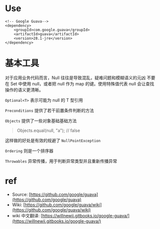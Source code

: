 # Use

```
<!-- Google Guava-->
<dependency>
    <groupId>com.google.guava</groupId>
    <artifactId>guava</artifactId>
    <version>28.1-jre</version>
</dependency>
```

# 基本工具

对于应用业务代码而言，Null 往往是导致混乱，疑难问题和模糊语义的元凶
不要在 Set 中使用 null，或者把 null 作为 map 的键。使用特殊值代表 null 会让查找操作的语义更清晰。

`Optional<T>` 表示可能为 null 的 T 型引用

`Preconditions` 提供了若干前置条件判断的方法

`Objects` 提供了一些对象基础基础方法

> Objects.equal(null, "a"); // false

这样做的好处是有效的规避了 `NullPointException`

`Ordering` 则是一个排序器

`Throwables` 异常传播，用于判断异常类型并且重新传播异常






# ref
- Source: [https://github.com/google/guava](https://github.com/google/guava)
- Wiki: [https://github.com/google/guava/wiki](https://github.com/google/guava/wiki)
- wiki 中文翻译: [https://willnewii.gitbooks.io/google-guava/](https://willnewii.gitbooks.io/google-guava/)
